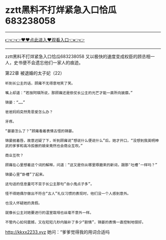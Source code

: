 # zztt黑料不打烊紧急入口恰瓜683238058

<hr/><a href="https://github.com/qiuhjg/faxd/issues/1">👉👉👉♥♥点此进入♥观看入口👈👉👉</a><hr/>

zztt黑料不打烊紧急入口恰瓜683238058
又以极快的速度变成权臣的顾丞相一人，史书便不会遗忘他们一家人的痕迹。

第22章 被退婚的太子妃（22）

    听到长公主的话，顾雍不无得意地笑了笑。

    嘴上却道：“若按阿瑛所说，那顾雍还是依仗长公主的光芒才能一直所向披靡。”

    锦晏：“……”

    爸爸妈妈突然秀恩爱怎么办？

    牙疼。

    “晏晏怎么了？”顾雍看着表情古怪的锦晏。

    锦晏抿着唇，故意迟疑了下，听到顾雍说“想说什么便说什么”后，她才开口，“没想到我英明神武的爹爹和高冷孤傲的娘亲竟然也会商业互吹。”

    商业互吹？

    顾雍在心里想着这个词的解释，问道：“这又是你从哪里琢磨来的新词，跟那‘吐槽’一样吗？”

    锦晏心里“卧槽”了起来。

    这句话的信息量可不亚于长公主那句“自小鬼点子多”。

    怪不得她偶尔做出不符合“古人”礼仪习惯的表现时，他们没一个人感到意外。

    也没人怀疑她的真假。

    就像长公主对她要进行的温室栽培也丝毫不意外一样。

    不管内心如何震撼，又在短短几秒内脑补了多少“剧情”，锦晏的表情一直控制地很好。
http://kkxx2233.xyz
    她问：“爹爹觉得我的用词合适吗
